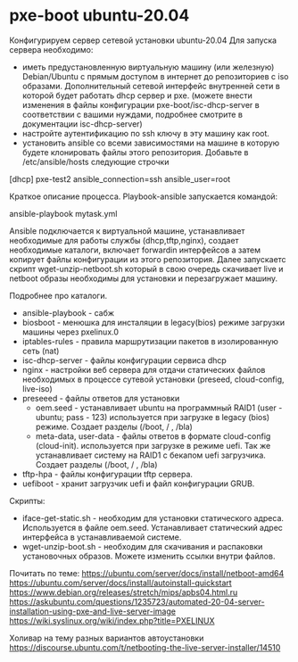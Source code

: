 # pxe-boot ubuntu-20.04
Конфигурируем сервер сетевой установки ubuntu-20.04
Для запуска сервера необходимо:
 - иметь предустановленную виртуальную машину (или железную) Debian/Ubuntu с прямым доступом в интернет до репозиториев с iso образами. Дополнительный сетевой интерфейс внутренней сети в которой будет работать dhcp сервер и pxe. (можете внести изменения в файлы конфигурации pxe-boot/isc-dhcp-server в соответствии с вашими нуждами, подробнее смотрите в документации isc-dhcp-server)
 - настройте аутентификацию по ssh ключу в эту машину как root.
 - установить ansible со всеми зависимостями на машине в которую будете клонировать файлы этого репозитория. Добавьте в /etc/ansible/hosts следующие строчки
 
 [dhcp]
pxe-test2		ansible_connection=ssh		ansible_user=root
 
 
 Краткое описание процесса.
Playbook-ansible запускается командой:

ansible-playbook mytask.yml

Ansible подключается к виртуальной машине, устанавливает необходимые для работы службы (dhcp,tftp,nginx), создает необходимые каталоги, включает forwardin интерфейсов а затем копирует файлы конфигурации из этого репозитория. Далее запускаетс скрипт wget-unzip-netboot.sh который в свою очередь скачивает live и netboot образы необходимы для установки и перезагружает машину.

Подробнее про каталоги.
 - ansible-playbook - сабж
 - biosboot - менюшка для инсталяции в legacy(bios) режиме загрузки машины через pxelinux.0
 - iptables-rules - правила маршрутизации пакетов в изолированную сеть (nat)
 - isc-dhcp-server - файлы конфигурации сервиса dhcp
 - nginx - настройки веб сервера для отдачи статических файлов необходимых в процессе сутевой установки (preseed, cloud-config, live-iso)
 - preseeed - файлы ответов для установки
    - oem.seed - устанавливает ubuntu на программный RAID1 (user - ubuntu; pass - 123) используется при загрузке в legacy (bios) режиме. Создает разделы (/boot, / , /bla)
    - meta-data, user-data - файлы ответов в формате cloud-config (cloud-init). используется при загрузке в режиме uefi. Так же устанавливает систему на RAID1 с бекапом uefi загрузчика. Создает разделы (/boot, / , /bla)
 - tftp-hpa - файлы конфигурации tftp сервера.
 - uefiboot - хранит загрузчик uefi и файл конфигурации GRUB.
 
Скрипты:
 - iface-get-static.sh - необходим для установки статического адреса. Используется в файле oem.seed. Устанавливает статический адрес интерфейса в устанавливаемой системе.
 - wget-unzip-boot.sh - необходим для скачивания и распаковки установочных образов. Можете изменить ссылки внутри файлов. 
 
 Почитать по теме:
https://ubuntu.com/server/docs/install/netboot-amd64
https://ubuntu.com/server/docs/install/autoinstall-quickstart
https://www.debian.org/releases/stretch/mips/apbs04.html.ru
https://askubuntu.com/questions/1235723/automated-20-04-server-installation-using-pxe-and-live-server-image
https://wiki.syslinux.org/wiki/index.php?title=PXELINUX


Холивар на тему разных вариантов автоустановки
https://discourse.ubuntu.com/t/netbooting-the-live-server-installer/14510


